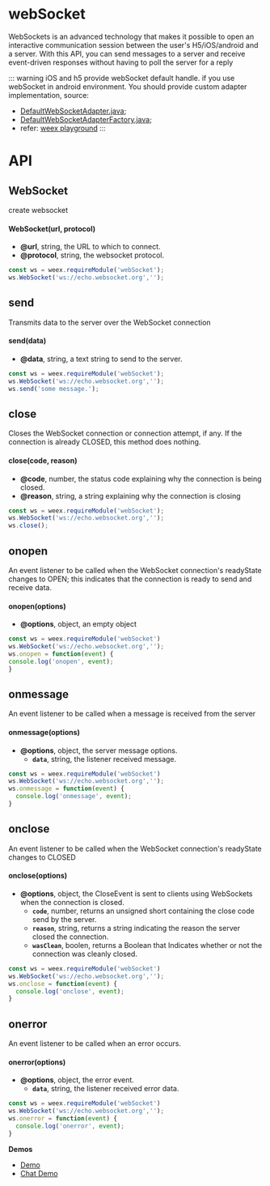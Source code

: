 # webSocket

WebSockets is an advanced technology that makes it possible to open an interactive communication session between the user's H5/iOS/android and a server. With this API, you can send messages to a server and receive event-driven responses without having to poll the server for a reply

::: warning
iOS and h5 provide  webSocket default handle. if you use webSocket in android environment. You should provide custom adapter implementation, source:
- [DefaultWebSocketAdapter.java](https://github.com/apache/incubator-weex-playground/blob/master/android/commons/src/main/java/org/apache/weex/commons/adapter/DefaultWebSocketAdapter.java);
- [DefaultWebSocketAdapterFactory.java](https://github.com/apache/incubator-weex-playground/blob/master/android/commons/src/main/java/org/apache/weex/commons/adapter/DefaultWebSocketAdapterFactory.java);
- refer:  [weex playground](https://github.com/apache/incubator-weex-playground)
:::

# API

## WebSocket

create websocket

#### WebSocket(url, protocol)

* **@url**, string, the URL to which to connect.
* **@protocol**, string, the websocket protocol.

```javascript
const ws = weex.requireModule('webSocket');
ws.WebSocket('ws://echo.websocket.org','');
```

## send

Transmits data to the server over the WebSocket connection

#### send(data)

* **@data**, string, a text string to send to the server.

```javascript
const ws = weex.requireModule('webSocket');
ws.WebSocket('ws://echo.websocket.org','');
ws.send('some message.');
```

## close

Closes the WebSocket connection or connection attempt, if any. If the connection is already CLOSED, this method does nothing.

#### close(code, reason)

* **@code**, number, the status code explaining why the connection is being closed.
* **@reason**, string, a string explaining why the connection is closing

```javascript
const ws = weex.requireModule('webSocket');
ws.WebSocket('ws://echo.websocket.org','');
ws.close();
```

## onopen

An event listener to be called when the WebSocket connection's readyState changes to OPEN; this indicates that the connection is ready to send and receive data.

#### onopen(options)

* **@options**, object, an empty object

```javascript
const ws = weex.requireModule('webSocket')
ws.WebSocket('ws://echo.websocket.org','');
ws.onopen = function(event) {
console.log('onopen', event);
}
```

## onmessage

An event listener to be called when a message is received from the server

#### onmessage(options)

* **@options**, object, the server message options.
  * **`data`**, string, the listener received message.

```javascript
const ws = weex.requireModule('webSocket')
ws.WebSocket('ws://echo.websocket.org','');
ws.onmessage = function(event) {
  console.log('onmessage', event);
}
```

## onclose

An event listener to be called when the WebSocket connection's readyState changes to CLOSED

#### onclose(options)

* **@options**, object, the CloseEvent is sent to clients using WebSockets when the connection is closed.
  * **`code`**, number, returns an unsigned short containing the close code send by the server.
  * **`reason`**, string, returns a string indicating the reason the server closed the connection.
  * **`wasClean`**, boolen, returns a Boolean that Indicates whether or not the connection was cleanly closed.

```javascript
const ws = weex.requireModule('webSocket')
ws.WebSocket('ws://echo.websocket.org','');
ws.onclose = function(event) {
  console.log('onclose', event);
}
```

## onerror

An event listener to be called when an error occurs.

#### onerror(options)

* **@options**, object, the error event.
  * **`data`**, string, the listener received error data.

```javascript
const ws = weex.requireModule('webSocket')
ws.WebSocket('ws://echo.websocket.org','');
ws.onerror = function(event) {
  console.log('onerror', event);
}
```

**Demos**

- [Demo](http://dotwe.org/vue/6b7d6dc14320e3f04e0f203cb8bcc703)
- [Chat Demo](http://dotwe.org/vue/21d8b0a79c20e95139353d9cc8b634f5)
